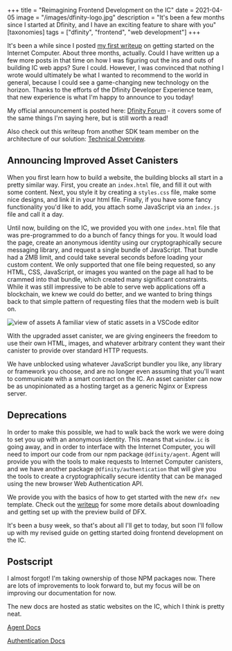 +++
title = "Reimagining Frontend Development on the IC"
date = 2021-04-05
image = "/images/dfinity-logo.jpg"
description = "It's been a few months since I started at Dfinity, and I have an exciting feature to share with you"
[taxonomies]
tags = ["dfinity", "frontend", "web development"]
+++

It's been a while since I posted [my first writeup](/blog/dfinity/getting-started-frontend) on getting started on the Internet Computer. About three months, actually. Could I have written up a few more posts in that time on how I was figuring out the ins and outs of building IC web apps? Sure I could. However, I was convinced that nothing I wrote would ultimately be what I wanted to recommend to the world in general, because I could see a game-changing new technology on the horizon. Thanks to the efforts of the Dfinity Developer Experience team, that new experience is what I'm happy to announce to you today!

My official announcement is posted here: [Dfinity Forum](https://forum.dfinity.org/t/preview-improved-asset-canisters/2387) - it covers some of the same things I'm saying here, but is still worth a read!

Also check out this writeup from another SDK team member on the architecture of our solution: [Technical Overview](https://medium.com/dfinity/a-technical-overview-of-the-internet-computer-f57c62abc20f).

## Announcing Improved Asset Canisters

When you first learn how to build a website, the building blocks all start in a pretty similar way. First, you create an `index.html` file, and fill it out with some content. Next, you style it by creating a `styles.css` file, make some nice designs, and link it in your html file. Finally, if you have some fancy functionality you'd like to add, you attach some JavaScript via an `index.js` file and call it a day.

Until now, building on the IC, we provided you with one `index.html` file that was pre-programmed to do a bunch of fancy things for you. It would load the page, create an anonymous identity using our cryptographically secure messaging library, and request a single bundle of JavaScript. That bundle had a 2MB limit, and could take several seconds before loading your custom content. We only supported that one file being requested, so any HTML, CSS, JavaScript, or images you wanted on the page all had to be crammed into that bundle, which created many significant constraints. While it was still impressive to be able to serve web applications off a blockchain, we knew we could do better, and we wanted to bring things back to that simple pattern of requesting files that the modern web is built on.

![view of assets](/file-structure.png)
A familiar view of static assets in a VSCode editor

With the upgraded asset canister, we are giving engineers the freedom to use their own HTML, images, and whatever arbitrary content they want their canister to provide over standard HTTP requests.

We have unblocked using whatever JavaScript bundler you like, any library or framework you choose, and are no longer even assuming that you'll want to communicate with a smart contract on the IC. An asset canister can now be as unopinionated as a hosting target as a generic Nginx or Express server.

## Deprecations

In order to make this possible, we had to walk back the work we were doing to set you up with an anonymous identity. This means that `window.ic` is going away, and in order to interface with the Internet Computer, you will need to import our code from our npm package `@dfinity/agent`. Agent will provide you with the tools to make requests to Internet Computer canisters, and we have another package `@dfinity/authentication` that will give you the tools to create a cryptographically secure identity that can be managed using the new browser Web Authentication API.

We provide you with the basics of how to get started with the new `dfx new` template. Check out the [writeup](https://www.notion.so/Announcing-Improved-Asset-Canisters-7b5815f6ca46461dae4b7f22501f4e39) for some more details about downloading and getting set up with the preview build of DFX.

It's been a busy week, so that's about all I'll get to today, but soon I'll follow up with my revised guide on getting started doing frontend development on the IC.

## Postscript

I almost forgot! I'm taking ownership of those NPM packages now. There are lots of improvements to look forward to, but my focus will be on improving our documentation for now.

The new docs are hosted as static websites on the IC, which I think is pretty neat.

[Agent Docs](https://peacock.dev/agent-docs)

[Authentication Docs](https://peacock.dev/authentication-docs)
